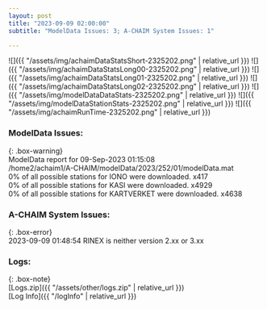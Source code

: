 ```yaml
---
layout: post
title: "2023-09-09 02:00:00"
subtitle: "ModelData Issues: 3; A-CHAIM System Issues: 1"

---
```


![]({{ "/assets/img/achaimDataStatsShort-2325202.png" | relative_url }})
![]({{ "/assets/img/achaimDataStatsLong00-2325202.png" | relative_url }})
![]({{ "/assets/img/achaimDataStatsLong01-2325202.png" | relative_url }})
![]({{ "/assets/img/achaimDataStatsLong02-2325202.png" | relative_url }})
![]({{ "/assets/img/modelDataDataStats-2325202.png" | relative_url }})
![]({{ "/assets/img/modelDataStationStats-2325202.png" | relative_url }})
![]({{ "/assets/img/achaimRunTime-2325202.png" | relative_url }})


### ModelData Issues:  
  
{: .box-warning}  
 ModelData report for 09-Sep-2023 01:15:08   
 /home2/achaim1/A-CHAIM/modelData/2023/252/01/modelData.mat   
 0% of all possible stations for IONO were downloaded. x417   
 0% of all possible stations for KASI were downloaded. x4929   
 0% of all possible stations for KARTVERKET were downloaded. x4638   
  
### A-CHAIM System Issues:  
  
{: .box-error}  
2023-09-09 01:48:54 RINEX is neither version 2.xx or 3.xx  

### Logs:  
  
{: .box-note}  
[Logs.zip]({{ "/assets/other/logs.zip" | relative_url }})  
[Log Info]({{ "/logInfo" | relative_url }})  
